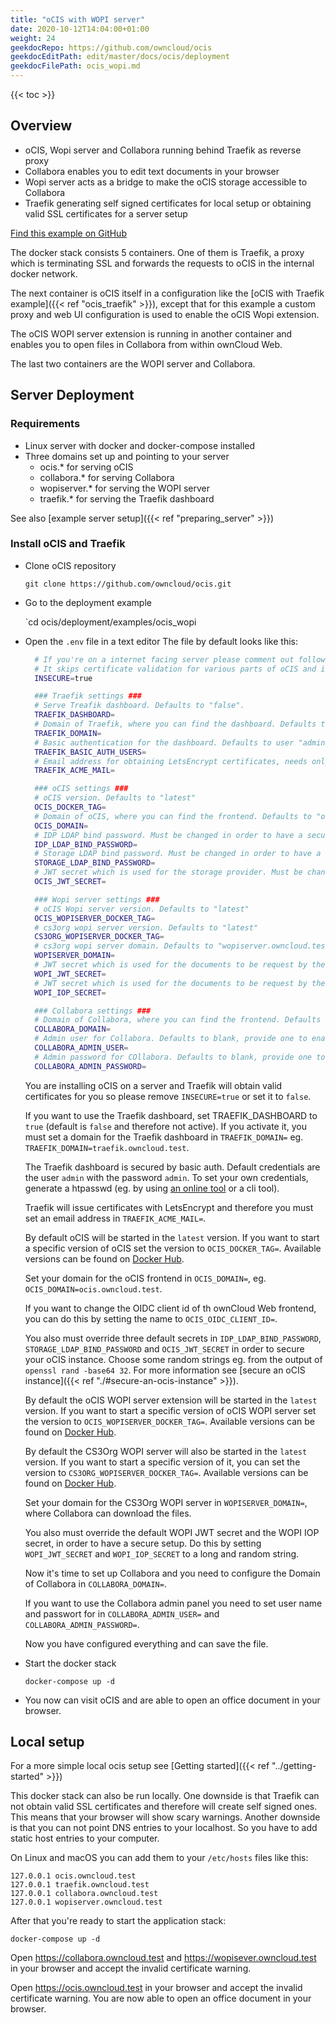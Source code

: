 ```yaml
---
title: "oCIS with WOPI server"
date: 2020-10-12T14:04:00+01:00
weight: 24
geekdocRepo: https://github.com/owncloud/ocis
geekdocEditPath: edit/master/docs/ocis/deployment
geekdocFilePath: ocis_wopi.md
---
```


{{< toc >}}

## Overview

* oCIS, Wopi server and Collabora running behind Traefik as reverse proxy
* Collabora enables you to edit text documents in your browser
* Wopi server acts as a bridge to make the oCIS storage accessible to Collabora
* Traefik generating self signed certificates for local setup or obtaining valid SSL certificates for a server setup

[Find this example on GitHub](https://github.com/owncloud/ocis/tree/master/deployments/examples/ocis_wopi)

The docker stack consists 5 containers. One of them is Traefik, a proxy which is terminating SSL and forwards the requests to oCIS in the internal docker network.

The next container is oCIS itself in a configuration like the [oCIS with Traefik example]({{< ref "ocis_traefik" >}}), except that for this example a custom proxy and web UI configuration is used to enable the oCIS Wopi extension.

The oCIS WOPI server extension is running in another container and enables you to open files in Collabora from within ownCloud Web.

The last two containers are the WOPI server and Collabora.

## Server Deployment

### Requirements

* Linux server with docker and docker-compose installed
* Three domains set up and pointing to your server
  - ocis.* for serving oCIS
  - collabora.* for serving Collabora
  - wopiserver.* for serving the WOPI server
  - traefik.* for serving the Traefik dashboard

See also [example server setup]({{< ref "preparing_server" >}})


### Install oCIS and Traefik

* Clone oCIS repository

  `git clone https://github.com/owncloud/ocis.git`

* Go to the deployment example

  `cd ocis/deployment/examples/ocis_wopi

* Open the `.env` file in a text editor
  The file by default looks like this:
  ```bash
    # If you're on a internet facing server please comment out following line.
    # It skips certificate validation for various parts of oCIS and is needed if you use self signed certificates.
    INSECURE=true

    ### Traefik settings ###
    # Serve Treafik dashboard. Defaults to "false".
    TRAEFIK_DASHBOARD=
    # Domain of Traefik, where you can find the dashboard. Defaults to "traefik.owncloud.test"
    TRAEFIK_DOMAIN=
    # Basic authentication for the dashboard. Defaults to user "admin" and password "admin"
    TRAEFIK_BASIC_AUTH_USERS=
    # Email address for obtaining LetsEncrypt certificates, needs only be changed if this is a public facing server
    TRAEFIK_ACME_MAIL=

    ### oCIS settings ###
    # oCIS version. Defaults to "latest"
    OCIS_DOCKER_TAG=
    # Domain of oCIS, where you can find the frontend. Defaults to "ocis.owncloud.test"
    OCIS_DOMAIN=
    # IDP LDAP bind password. Must be changed in order to have a secure oCIS. Defaults to "idp".
    IDP_LDAP_BIND_PASSWORD=
    # Storage LDAP bind password. Must be changed in order to have a secure oCIS. Defaults to "reva".
    STORAGE_LDAP_BIND_PASSWORD=
    # JWT secret which is used for the storage provider. Must be changed in order to have a secure oCIS. Defaults to "Pive-Fumkiu4"
    OCIS_JWT_SECRET=

    ### Wopi server settings ###
    # oCIS Wopi server version. Defaults to "latest"
    OCIS_WOPISERVER_DOCKER_TAG=
    # cs3org wopi server version. Defaults to "latest"
    CS3ORG_WOPISERVER_DOCKER_TAG=
    # cs3org wopi server domain. Defaults to "wopiserver.owncloud.test"
    WOPISERVER_DOMAIN=
    # JWT secret which is used for the documents to be request by the Wopi client from the cs3org Wopi server. Must be change in order to have a secure Wopi server. Defaults to "LoremIpsum567"
    WOPI_JWT_SECRET=
    # JWT secret which is used for the documents to be request by the Wopi client from the cs3org Wopi server. Must be change in order to have a secure Wopi server. Defaults to "LoremIpsum123"
    WOPI_IOP_SECRET=

    ### Collabora settings ###
    # Domain of Collabora, where you can find the frontend. Defaults to "collabora.owncloud.test"
    COLLABORA_DOMAIN=
    # Admin user for Collabora. Defaults to blank, provide one to enable access
    COLLABORA_ADMIN_USER=
    # Admin password for COllabora. Defaults to blank, provide one to enable access
    COLLABORA_ADMIN_PASSWORD=

  ```

  You are installing oCIS on a server and Traefik will obtain valid certificates for you so please remove `INSECURE=true` or set it to `false`.

  If you want to use the Traefik dashboard, set TRAEFIK_DASHBOARD to `true` (default is `false` and therefore not active). If you activate it, you must set a domain for the Traefik dashboard in `TRAEFIK_DOMAIN=` eg. `TRAEFIK_DOMAIN=traefik.owncloud.test`.

  The Traefik dashboard is secured by basic auth. Default credentials are the user `admin` with the password `admin`. To set your own credentials, generate a htpasswd (eg. by using [an online tool](https://htpasswdgenerator.de/) or a cli tool).

  Traefik will issue certificates with LetsEncrypt and therefore you must set an email address in `TRAEFIK_ACME_MAIL=`.

  By default oCIS will be started in the `latest` version. If you want to start a specific version of oCIS set the version to `OCIS_DOCKER_TAG=`. Available versions can be found on [Docker Hub](https://hub.docker.com/r/owncloud/ocis/tags?page=1&ordering=last_updated).

  Set your domain for the oCIS frontend in `OCIS_DOMAIN=`, eg. `OCIS_DOMAIN=ocis.owncloud.test`.

  If you want to change the OIDC client id of th ownCloud Web frontend, you can do this by setting the name to `OCIS_OIDC_CLIENT_ID=`.

  You also must override three default secrets in `IDP_LDAP_BIND_PASSWORD`, `STORAGE_LDAP_BIND_PASSWORD` and `OCIS_JWT_SECRET` in order to secure your oCIS instance. Choose some random strings eg. from the output of `openssl rand -base64 32`. For more information see [secure an oCIS instance]({{< ref "./#secure-an-ocis-instance" >}}).

  By default the oCIS WOPI server extension will be started in the `latest` version. If you want to start a specific version of oCIS WOPI server set the version to `OCIS_WOPISERVER_DOCKER_TAG=`. Available versions can be found on [Docker Hub](https://hub.docker.com/r/owncloud/ocis-wopiserver/tags?page=1&ordering=last_updated).

  By default the CS3Org WOPI server will also be started in the `latest` version. If you want to start a specific version of it, you can set the version to `CS3ORG_WOPISERVER_DOCKER_TAG=`. Available versions can be found on [Docker Hub](https://hub.docker.com/r/cs3org/wopiserver/tags?page=1&ordering=last_updated).

  Set your domain for the CS3Org WOPI server in `WOPISERVER_DOMAIN=`, where Collabora can download the files.

  You also must override the default WOPI JWT secret and the WOPI IOP secret, in order to have a secure setup. Do this by setting `WOPI_JWT_SECRET` and `WOPI_IOP_SECRET` to a long and random string.

  Now it's time to set up Collabora and you need to configure the Domain of Collabora in `COLLABORA_DOMAIN=`.

  If you want to use the Collabora admin panel you need to set user name and passwort for in `COLLABORA_ADMIN_USER=` and `COLLABORA_ADMIN_PASSWORD=`.

  Now you have configured everything and can save the file.

* Start the docker stack

  `docker-compose up -d`

* You now can visit oCIS and are able to open an office document in your browser.

## Local setup
For a more simple local ocis setup see [Getting started]({{< ref "../getting-started" >}})

This docker stack can also be run locally. One downside is that Traefik can not obtain valid SSL certificates and therefore will create self signed ones. This means that your browser will show scary warnings. Another downside is that you can not point DNS entries to your localhost. So you have to add static host entries to your computer.

On Linux and macOS you can add them to your `/etc/hosts` files like this:
```
127.0.0.1 ocis.owncloud.test
127.0.0.1 traefik.owncloud.test
127.0.0.1 collabora.owncloud.test
127.0.0.1 wopiserver.owncloud.test
```

After that you're ready to start the application stack:

`docker-compose up -d`

Open https://collabora.owncloud.test and https://wopisever.owncloud.test  in your browser and accept the invalid certificate warning.

Open https://ocis.owncloud.test in your browser and accept the invalid certificate warning. You are now able to open an office document in your browser.

